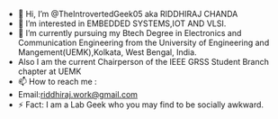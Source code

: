 - 👋 Hi, I’m @TheIntrovertedGeek05 aka RIDDHIRAJ CHANDA
- 👀 I’m interested in EMBEDDED SYSTEMS,IOT AND VLSI.
- 🌱 I’m currently pursuing my Btech Degree in Electronics and Communication Engineering from the University of Engineering and Mangement(UEMK),Kolkata, West Bengal, India.
- Also I am the current Chairperson of the IEEE GRSS Student Branch chapter at UEMK
- 📫 How to reach me :
- Email:riddhiraj.work@gmail.com 
- ⚡ Fact: I am a Lab Geek who you may find to  be socially awkward.


